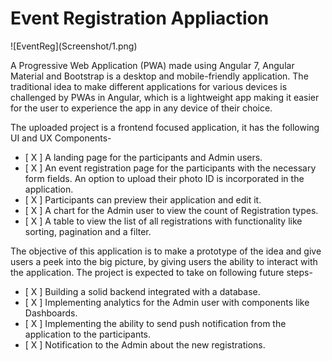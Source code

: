 <h1>Event Registration Appliaction</h1>
![EventReg](Screenshot/1.png)

A Progressive Web Application (PWA) made using Angular 7, Angular Material and Bootstrap is a desktop and mobile-friendly application. The traditional idea to make different applications for various devices is challenged by PWAs in Angular, which is a lightweight app making it easier for the user to experience the app in any device of their choice.

The uploaded project is a frontend focused application, it has the following UI and UX Components-
- [ X ] A landing page for the participants and Admin users.
- [ X ] An event registration page for the participants with the necessary form fields. An option to upload their photo ID is incorporated in the application.
- [ X ] Participants can preview their application and edit it.
- [ X ] A chart for the Admin user to view the count of Registration types.
- [ X ] A table to view the list of all registrations with functionality like sorting, pagination and a filter.

The objective of this application is to make a prototype of the idea and give users a peek into the big picture, by giving users the ability to interact with the application. The project is expected to take on following future steps-
- [ X ] Building a solid backend integrated with a database.
- [ X ] Implementing analytics for the Admin user with components like Dashboards.
- [ X ] Implementing the ability to send push notification from the application to the participants.
- [ X ] Notification to the Admin about the new registrations.
